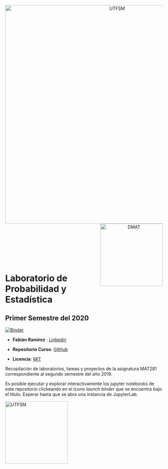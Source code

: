 <header>
<img src="https://upload.wikimedia.org/wikipedia/commons/3/35/Logo_Universidad_Adolfo_Ib%C3%A1%C3%B1ez.JPG" width=700 alt="UTFSM" align="left"/>
<img src="https://yt3.ggpht.com/a/AGF-l78l1z4bRqP4E6KiGgn_nurV126owZEb84pIFA=s900-c-k-c0xffffffff-no-rj-mo" width=200  alt="DMAT" align="right"/>
</header>
</br></br></br></br></br>

</br>
</br>

# Laboratorio de Probabilidad y Estadística 
## Primer Semestre del 2020


[![Binder](https://mybinder.org/badge_logo.svg)](https://mybinder.org/v2/gh/Fabimath/mat281_portfolio/master?urlpath=lab)

* __Fabián Ramírez__ : [Linkedin](https://www.linkedin.com/in/fabi%C3%A1n-ram%C3%ADrez-d%C3%ADaz-955761189/)

* __Repositorio Curso__: [GitHub](https://github.com/Fabimath/mat281_portfolio)

* __Licencia__: [MIT](./LICENCE.md)


Recopilación de laboratorios, tareas y proyectos de la asignatura MAT281 correspondiente al segundo semestre del año 2019.

Es posible ejecutar y explorar interactivamente los jupyter notebooks de este repositorio clickeando en el icono _launch binder_ que se encuentra bajo el título. Esperar hasta que se abra una instancia de JupyterLab.

<img src="https://content.gnoss.ws/imagenes/Usuarios/ImagenesCKEditor/c513da9b-6419-42be-82ef-3c448a0b5a79/36c7bc05-5bc1-4266-9e1e-ee5f6ba6c312.png" width=200 alt="UTFSM" align="center"/>
